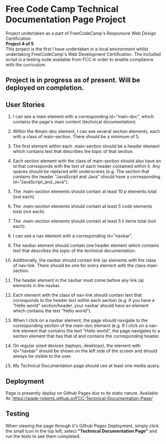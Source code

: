 # Free Code Camp Technical Documentation Page Project
Project undertaken as a part of FreeCodeCamp's Responsive Web Design Certification<br>
**Project 4 of 5**<br>
This project is the first I have undertaken in a local environment whilst undertaking FreeCodeCamp's Web Development Certification. The included script is a testing suite available from FCC in order to enable compliance with the curriculum.

## Project is in progress as of present. Will be deployed on completion.
## User Stories
1. I can see a main element with a corresponding id="main-doc", which contains the page's main content (technical documentation).

1. Within the #main-doc element, I can see several section elements, each with a class of main-section. There should be a minimum of 5.

1. The first element within each .main-section should be a header element which contains text that describes the topic of that section.

1. Each section element with the class of main-section should also have an id that corresponds with the text of each header contained within it. Any spaces should be replaced with underscores (e.g. The section that contains the header "JavaScript and Java" should have a corresponding id="JavaScript_and_Java").

1. The .main-section elements should contain at least 10 p elements total (not each).

1. The .main-section elements should contain at least 5 code elements total (not each).

1. The .main-section elements should contain at least 5 li items total (not each).

1. I can see a nav element with a corresponding id="navbar".

1. The navbar element should contain one header element which contains text that describes the topic of the technical documentation.

1. Additionally, the navbar should contain link (a) elements with the class of nav-link. There should be one for every element with the class main-section.

1. The header element in the navbar must come before any link (a) elements in the navbar.

1. Each element with the class of nav-link should contain text that corresponds to the header text within each section (e.g. if you have a "Hello world" section/header, your navbar should have an element which contains the text "Hello world").

1. When I click on a navbar element, the page should navigate to the corresponding section of the main-doc element (e.g. If I click on a nav-link element that contains the text "Hello world", the page navigates to a section element that has that id and contains the corresponding header.

1. On regular sized devices (laptops, desktops), the element with id="navbar" should be shown on the left side of the screen and should always be visible to the user.

1. My Technical Documentation page should use at least one media query.

## Deployment

Page is presently deploy on Github Pages due to its static nature. Available At: https://wade-roberts.github.io/FCC-Technical-Documentation-Page/

## Testing

When viewing the page through it's Github Pages Deployment, simply click the small icon in the top left, select **"Technical Documentation Page"** and run the tests to see them completed. 
